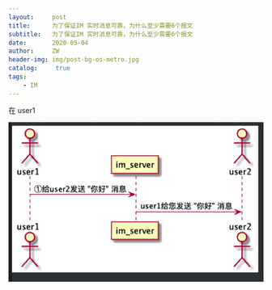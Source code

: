 ```yaml
---
layout:     post
title:      为了保证IM 实时消息可靠，为什么至少需要6个报文
subtitle:   为了保证IM 实时消息可靠，为什么至少需要6个报文
date:       2020-05-04
author:     ZW
header-img: img/post-bg-os-metro.jpg
catalog: 	 true
tags:
    - IM
---
```




在 user1

![图一](../img/20200504_01.jpg)
